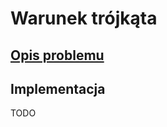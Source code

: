 # Warunek trójkąta

## [Opis problemu](../../../../algorithms/2d-geometry/triangle-condition.md)


## Implementacja

TODO
